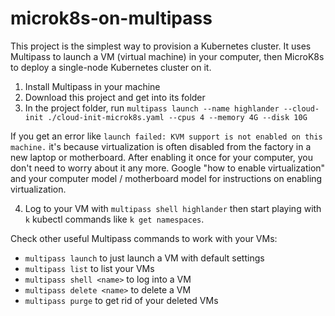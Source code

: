 
# microk8s-on-multipass

This project is the simplest way to provision a Kubernetes cluster.  It uses Multipass to launch a VM (virtual machine) in your computer, then MicroK8s to deploy a single-node Kubernetes cluster on it. 
1) Install Multipass in your machine
2) Download this project and get into its folder
3) In the project folder, run `multipass launch --name highlander --cloud-init ./cloud-init-microk8s.yaml --cpus 4 --memory 4G --disk 10G`  

If you get an error like `launch failed: KVM support is not enabled on this machine.` it's because virtualization is often disabled from the factory in a new laptop or motherboard. After enabling it once for your computer, you don't need to worry about it any more. Google "how to enable virtualization" and your computer model / motherboard model for instructions on enabling virtualization.

4) Log to your VM with `multipass shell highlander` then start playing with `k` kubectl commands like `k get namespaces`.
   
 Check other useful Multipass commands to work with your VMs: 
 - `multipass launch` to just launch a VM with default settings
 - `multipass list` to list your VMs
 - `multipass shell <name>` to log into a VM
 - `multipass delete <name>` to delete a VM
 - `multipass purge` to get rid of your deleted VMs
